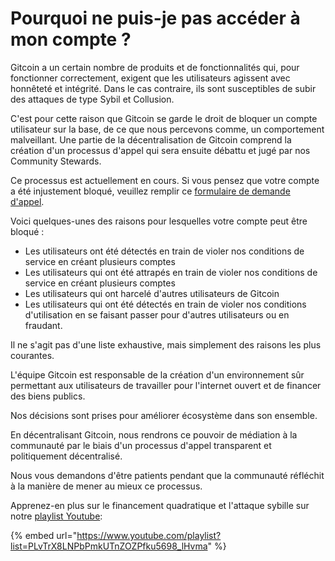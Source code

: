# Pourquoi ne puis-je pas accéder à mon compte ?

Gitcoin a un certain nombre de produits et de fonctionnalités qui, pour fonctionner correctement, exigent que les utilisateurs agissent avec honnêteté et intégrité. Dans le cas contraire, ils sont susceptibles de subir des attaques de type Sybil et Collusion.

C'est pour cette raison que Gitcoin se garde le droit de bloquer un compte utilisateur sur la base, de ce que nous percevons comme, un comportement malveillant. Une partie de la décentralisation de Gitcoin comprend la création d'un processus d'appel qui sera ensuite débattu et jugé par nos Community Stewards.

Ce processus est actuellement en cours. Si vous pensez que votre compte a été injustement bloqué, veuillez remplir ce [formulaire de demande d'appel](https://docs.google.com/forms/d/e/1FAIpQLSeLm1SAmcm4Fs8iaaucqcAOMDL-oqewf3KKOh\_-mDtSYVe4pw/viewform).

Voici quelques-unes des raisons pour lesquelles votre compte peut être bloqué :

* Les utilisateurs ont été détectés en train de violer nos conditions de service en créant plusieurs comptes
* Les utilisateurs qui ont été attrapés en train de violer nos conditions de service en créant plusieurs comptes
* Les utilisateurs qui ont harcelé d'autres utilisateurs de Gitcoin
* Les utilisateurs qui ont été détectés en train de violer nos conditions d'utilisation en se faisant passer pour d'autres utilisateurs ou en fraudant.

Il ne s'agit pas d'une liste exhaustive, mais simplement des raisons les plus courantes.

L'équipe Gitcoin est responsable de la création d'un environnement sûr permettant aux utilisateurs de travailler pour l'internet ouvert et de financer des biens publics.

Nos décisions sont prises pour améliorer écosystème dans son ensemble.

En décentralisant Gitcoin, nous rendrons ce pouvoir de médiation à la communauté par le biais d'un processus d'appel transparent et politiquement décentralisé.

Nous vous demandons d'être patients pendant que la communauté réfléchit à la manière de mener au mieux ce processus.&#x20;

Apprenez-en plus sur le financement quadratique et l'attaque sybille sur notre [playlist Youtube](https://www.youtube.com/playlist?list=PLvTrX8LNPbPmkUTnZOZPfku5698\_lHvma):

{% embed url="https://www.youtube.com/playlist?list=PLvTrX8LNPbPmkUTnZOZPfku5698_lHvma" %}

